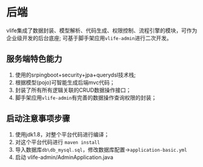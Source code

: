 # 后端
vlife集成了数据封装、模型解析、代码生成、权限控制、流程引擎的模块，可作为企业级开发的后台底座; 可基于脚手架应用`vlife-admin`进行二次开发。
 
## 服务端特色能力
1. 使用的srpingboot+security+jpa+querydsl技术栈;
2. 根据模型(pojo)可智能生成后端mvc代码；
3. 封装了所有所有逻辑关联的CRUD数据操作接口；
4. 脚手架应用`vlife-admin`有完善的数据操作查询权限的封装；


## 启动注意事项步骤
1. 使用jdk1.8，对整个平台代码进行编译；
2. 对这个平台代码进行 `maven install`
3. 导入数据库`db\db_mysql.sql`，修改数据库配置->`application-basic.yml`
4. 启动 vlife-admin/AdminApplication.java


             